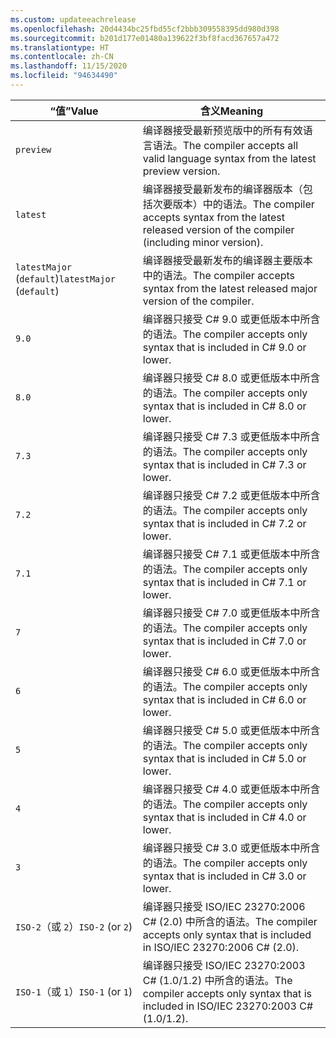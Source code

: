 ```yaml
---
ms.custom: updateeachrelease
ms.openlocfilehash: 20d4434bc25fbd55cf2bbb309558395dd980d398
ms.sourcegitcommit: b201d177e01480a139622f3bf8facd367657a472
ms.translationtype: HT
ms.contentlocale: zh-CN
ms.lasthandoff: 11/15/2020
ms.locfileid: "94634490"
---
```

| <span data-ttu-id="3d9be-101">“值”</span><span class="sxs-lookup"><span data-stu-id="3d9be-101">Value</span></span>                     | <span data-ttu-id="3d9be-102">含义</span><span class="sxs-lookup"><span data-stu-id="3d9be-102">Meaning</span></span>                                                                                                 |
|---------------------------|---------------------------------------------------------------------------------------------------------|
| `preview`                 | <span data-ttu-id="3d9be-103">编译器接受最新预览版中的所有有效语言语法。</span><span class="sxs-lookup"><span data-stu-id="3d9be-103">The compiler accepts all valid language syntax from the latest preview version.</span></span>                         |
| `latest`                  | <span data-ttu-id="3d9be-104">编译器接受最新发布的编译器版本（包括次要版本）中的语法。</span><span class="sxs-lookup"><span data-stu-id="3d9be-104">The compiler accepts syntax from the latest released version of the compiler (including minor version).</span></span> |
| <span data-ttu-id="3d9be-105">`latestMajor` (`default`)</span><span class="sxs-lookup"><span data-stu-id="3d9be-105">`latestMajor` (`default`)</span></span> | <span data-ttu-id="3d9be-106">编译器接受最新发布的编译器主要版本中的语法。</span><span class="sxs-lookup"><span data-stu-id="3d9be-106">The compiler accepts syntax from the latest released major version of the compiler.</span></span>                     |
| `9.0`                     | <span data-ttu-id="3d9be-107">编译器只接受 C# 9.0 或更低版本中所含的语法。</span><span class="sxs-lookup"><span data-stu-id="3d9be-107">The compiler accepts only syntax that is included in C# 9.0 or lower.</span></span>                                   |
| `8.0`                     | <span data-ttu-id="3d9be-108">编译器只接受 C# 8.0 或更低版本中所含的语法。</span><span class="sxs-lookup"><span data-stu-id="3d9be-108">The compiler accepts only syntax that is included in C# 8.0 or lower.</span></span>                                   |
| `7.3`                     | <span data-ttu-id="3d9be-109">编译器只接受 C# 7.3 或更低版本中所含的语法。</span><span class="sxs-lookup"><span data-stu-id="3d9be-109">The compiler accepts only syntax that is included in C# 7.3 or lower.</span></span>                                   |
| `7.2`                     | <span data-ttu-id="3d9be-110">编译器只接受 C# 7.2 或更低版本中所含的语法。</span><span class="sxs-lookup"><span data-stu-id="3d9be-110">The compiler accepts only syntax that is included in C# 7.2 or lower.</span></span>                                   |
| `7.1`                     | <span data-ttu-id="3d9be-111">编译器只接受 C# 7.1 或更低版本中所含的语法。</span><span class="sxs-lookup"><span data-stu-id="3d9be-111">The compiler accepts only syntax that is included in C# 7.1 or lower.</span></span>                                   |
| `7`                       | <span data-ttu-id="3d9be-112">编译器只接受 C# 7.0 或更低版本中所含的语法。</span><span class="sxs-lookup"><span data-stu-id="3d9be-112">The compiler accepts only syntax that is included in C# 7.0 or lower.</span></span>                                   |
| `6`                       | <span data-ttu-id="3d9be-113">编译器只接受 C# 6.0 或更低版本中所含的语法。</span><span class="sxs-lookup"><span data-stu-id="3d9be-113">The compiler accepts only syntax that is included in C# 6.0 or lower.</span></span>                                   |
| `5`                       | <span data-ttu-id="3d9be-114">编译器只接受 C# 5.0 或更低版本中所含的语法。</span><span class="sxs-lookup"><span data-stu-id="3d9be-114">The compiler accepts only syntax that is included in C# 5.0 or lower.</span></span>                                   |
| `4`                       | <span data-ttu-id="3d9be-115">编译器只接受 C# 4.0 或更低版本中所含的语法。</span><span class="sxs-lookup"><span data-stu-id="3d9be-115">The compiler accepts only syntax that is included in C# 4.0 or lower.</span></span>                                   |
| `3`                       | <span data-ttu-id="3d9be-116">编译器只接受 C# 3.0 或更低版本中所含的语法。</span><span class="sxs-lookup"><span data-stu-id="3d9be-116">The compiler accepts only syntax that is included in C# 3.0 or lower.</span></span>                                   |
| <span data-ttu-id="3d9be-117">`ISO-2`（或 `2`）</span><span class="sxs-lookup"><span data-stu-id="3d9be-117">`ISO-2` (or `2`)</span></span>          | <span data-ttu-id="3d9be-118">编译器只接受 ISO/IEC 23270:2006 C# (2.0) 中所含的语法。</span><span class="sxs-lookup"><span data-stu-id="3d9be-118">The compiler accepts only syntax that is included in ISO/IEC 23270:2006 C# (2.0).</span></span>                       |
| <span data-ttu-id="3d9be-119">`ISO-1`（或 `1`）</span><span class="sxs-lookup"><span data-stu-id="3d9be-119">`ISO-1` (or `1`)</span></span>          | <span data-ttu-id="3d9be-120">编译器只接受 ISO/IEC 23270:2003 C# (1.0/1.2) 中所含的语法。</span><span class="sxs-lookup"><span data-stu-id="3d9be-120">The compiler accepts only syntax that is included in ISO/IEC 23270:2003 C# (1.0/1.2).</span></span>                   |
